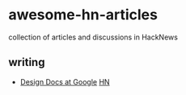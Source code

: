 # awesome-hn-articles
collection of articles and discussions in HackNews

## writing
+ [Design Docs at Google](https://www.industrialempathy.com/posts/design-docs-at-google) [HN](https://news.ycombinator.com/item?id=23915521)
